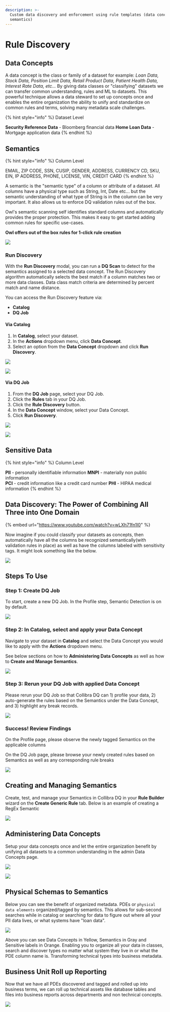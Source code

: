 ```yaml
---
description: >-
  Custom data discovery and enforcement using rule templates (data concepts and
  semantics)
---
```


# Rule Discovery

## Data Concepts

A data concept is the class or family of a dataset for example:  _Loan Data, Stock Data, Position Limit Data, Retail Product Data, Patient Health Data, Interest Rate Data, etc..._ By giving data classes or "classifying" datasets we can transfer common understanding, rules and ML to datasets. This powerful technique allows a data steward to set up concepts once and enables the entire organization the ability to unify and standardize on common rules and terms, solving many metadata scale challenges.

{% hint style="info" %}
Dataset Level

**Security Reference Data** - Bloomberg financial data                                                                      **Home Loan Data** - Mortgage application data
{% endhint %}



## Semantics

{% hint style="info" %}
Column Level

EMAIL, ZIP CODE, SSN, CUSIP, GENDER, ADDRESS, CURRENCY CD, SKU, EIN, IP ADDRESS, PHONE, LICENSE, VIN, CREDIT CARD
{% endhint %}

A semantic is the "semantic type" of a column or attribute of a dataset.  All columns have a physical type such as String, Int, Date etc... but the semantic understanding of what type of String is in the column can be very important.  It also allows us to enforce DQ validation rules out of the box.&#x20;

Owl's semantic scanning self identifies standard columns and automatically provides the proper protection. This makes it easy to get started adding common rules for specific use-cases.&#x20;

**Owl offers out of the box rules for 1-click rule creation**

![](<../../.gitbook/assets/Auto Rules.png>)

### Run Discovery

With the **Run Discovery** modal, you can run a **DQ Scan** to detect for the semantics assigned to a selected data concept. The Run Discovery algorithm automatically selects the best match if a column matches two or more data classes. Data class match criteria are determined by percent match and name distance.&#x20;

You can access the Run Discovery feature via:&#x20;

* **Catalog**
* **DQ Job**

#### Via Catalog

1. In **Catalog**, select your dataset.
2. In the **Actions** dropdown menu, click **Data Concept**.
3. Select an option from the **Data Concept** dropdown and click **Run Discovery**.

![](<../../.gitbook/assets/run-discovery-catalog-1 (1).png>)

![](<../../.gitbook/assets/dq-job-run-discovery (1).png>)

#### Via DQ Job

1. From the **DQ Job** page, select your DQ Job.&#x20;
2. Click the **Rules** tab in your DQ Job.
3. Click the **Rule Discovery** button.
4. In the **Data Concept** window, select your Data Concept.
5. Click **Run Discovery**.

![](../../.gitbook/assets/rule-discovery-run-discovery.png)

![](<../../.gitbook/assets/dq-job-run-discovery (1).png>)

## Sensitive Data

{% hint style="info" %}
Column Level

**PII** - personally identifiable information                                                                                             **MNPI** - materially non public information\
**PCI** - credit information like a credit card number                                                                              **PHI** - HIPAA medical information
{% endhint %}

## Data Discovery: The Power of Combining All Three into One Domain&#x20;

{% embed url="https://www.youtube.com/watch?v=wLXh71fn1l0" %}

Now imagine if you could classify your datasets as concepts, then automatically have all the columns be recognized semantically(with validation rules in place) as well as have the columns labeled with sensitivity tags.  It might look something like the below.

![](<../../.gitbook/assets/Screen Shot 2021-09-15 at 1.11.06 PM.png>)

## Steps To Use

### Step 1: Create DQ Job

To start, create a new DQ Job. In the Profile step, Semantic Detection is on by default. &#x20;

![](../../.gitbook/assets/explorer-dq-job.png)

### Step 2: In Catalog, select and apply your Data Concept

Navigate to your dataset in **Catalog** and select the Data Concept you would like to apply with the **Actions** dropdown menu.

See below sections on how to **Administering Data Concepts** as well as how to **Create and Manage Semantics**.

![](<../../.gitbook/assets/semantic-apply-dataconcept (1).gif>)

### Step 3: Rerun your DQ Job with applied Data Concept

Please rerun your DQ Job so that Collibra DQ can 1) profile your data, 2) auto-generate the rules based on the Semantics under the Data Concept, and 3) highlight any break records.

![](../../.gitbook/assets/dataconcept-rerun-job.gif)

### Success! Review Findings

On the Profile page, please observe the newly tagged Semantics on the applicable columns

On the DQ Job page, please browse your newly created rules based on Semantics as well as any corresponding rule breaks

![](../../.gitbook/assets/review-dataconcept-results.gif)

## Creating and Managing Semantics

Create, test, and manage your Semantics in Collibra DQ in your **Rule Builder** wizard on the **Create Generic Rule** tab. Below is an example of creating a RegEx Semantic

![](<../../.gitbook/assets/creating-semantic-regex (1).gif>)

## Administering Data Concepts

Setup your data concepts once and let the entire organization benefit by unifying all datasets to a common understanding in the admin Data Concepts page.&#x20;

![](../../.gitbook/assets/adding-data-concepts.gif)

![](<../../.gitbook/assets/Screen Shot 2021-09-15 at 1.14.42 PM.png>)

## Physical Schemas to Semantics

Below you can see the benefit of organized metadata.  PDEs or `physical data elements` organized/tagged by semantics.  This allows for sub-second searches while in catalog or searching for data to figure out where all your PII data lives, or what systems have "loan data".

![](<../../.gitbook/assets/Screen Shot 2021-09-15 at 4.32.09 PM.png>)

Above you can see Data Concepts in Yellow, Semantics in Gray and Sensitive labels in Orange.  Enabling you to organize all your data in classes, search and discover types no matter what system they live in or what the PDE column name is.  Transforming technical types into business metadata.

## Business Unit Roll up Reporting

Now that we have all PDEs discovered and tagged and rolled up into business terms, we can roll up technical assets like database tables and files into business reports across departments and non technical concepts.

![](<../../.gitbook/assets/Screen Shot 2021-09-15 at 5.17.14 PM.png>)
